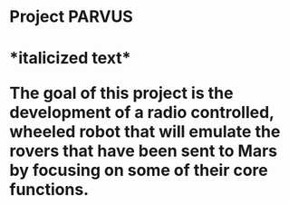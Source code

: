<h1>Project PARVUS<h1>
*italicized text*

The goal of this project is the development of a radio controlled,
wheeled robot that will emulate the rovers that have been sent to Mars
by focusing on some of their core functions. 
